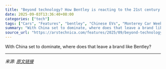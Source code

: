 ```yaml
---
title: "Beyond technology? How Bentley is reacting to the 21st century."
date: 2025-09-03T13:36:40+08:00
categories: ["tech"]
tags: ["Cars", "Features", "bentley", "Chinese EVs", "Monterey Car Week"]
summary: "With China set to dominate, where does that leave a brand like Bentley?"
source_url: "https://arstechnica.com/features/2025/09/beyond-technology-how-bentley-is-reacting-to-the-21st-century/"
---
```


With China set to dominate, where does that leave a brand like Bentley?

---

*来源: [原文链接](https://arstechnica.com/features/2025/09/beyond-technology-how-bentley-is-reacting-to-the-21st-century/)*
